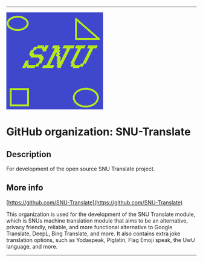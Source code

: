 
***

![SNU_blue_and_gold_legacy_icon.png failed to load. The file may be missing or corrupt. Check the file path for errors first.](/AdditionalInfo/1/SNU-Translate/SNU_blue_and_gold_legacy_icon.png)

# GitHub organization: SNU-Translate

## Description

For development of the open source SNU Translate project.

## More info

[https://github.com/SNU-Translate](https://github.com/SNU-Translate)

This organization is used for the development of the SNU Translate module, which is SNUs machine translation module that aims to be an alternative, privacy friendly, reliable, and more functional alternative to Google Translate, DeepL, Bing Translate, and more. It also contains extra joke translation options, such as Yodaspeak, Piglatin, Flag Emoji speak, the UwU language, and more.

***
